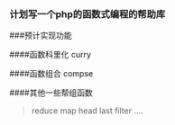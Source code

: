 ### 计划写一个php的函数式编程的帮助库

###预计实现功能

####函数科里化 curry

####函数组合 compse

####其他一些帮组函数
> reduce
map
head
last
filter
....
